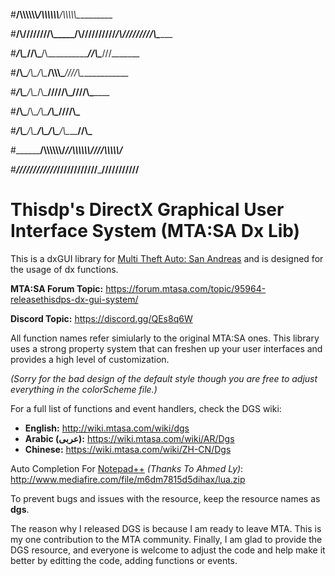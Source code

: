 #__/\\\\\\\\\\\\_________/\\\\\\\\\\\\______/\\\\\\\\\\\__________

#__\/\\\////////\\\_____/\\\//////////_____/\\\/////////\\\_______

#___\/\\\______\//\\\___/\\\_______________\//\\\______\///_______

#____\/\\\_______\/\\\__\/\\\____/\\\\\\\____\////\\\_____________

#_____\/\\\_______\/\\\__\/\\\___\/////\\\_______\////\\\_________

#______\/\\\_______\/\\\__\/\\\_______\/\\\__________\////\\\_____

#_______\/\\\_______/\\\___\/\\\_______\/\\\___/\\\______\//\\\___

#________\/\\\\\\\\\\\\/____\//\\\\\\\\\\\\/___\///\\\\\\\\\\\/___

#_________\////////////_______\////////////_______\///////////____

# Thisdp's DirectX Graphical User Interface System (MTA:SA Dx Lib)

This is a dxGUI library for [Multi Theft Auto: San Andreas](https://mtasa.com/) and is designed for the usage of dx functions.

**MTA:SA Forum Topic:** https://forum.mtasa.com/topic/95964-releasethisdps-dx-gui-system/

**Discord Topic:** https://discord.gg/QEs8q6W

All function names refer simiularly to the original MTA:SA ones. This library uses a strong property system that can freshen up your user interfaces and provides a high level of customization.

*(Sorry for the bad design of the default style though you are free to adjust everything in the colorScheme file.)*

For a full list of functions and event handlers, check the DGS wiki:
* **English:** http://wiki.mtasa.com/wiki/dgs
* **Arabic (عربى):** https://wiki.mtasa.com/wiki/AR/Dgs
* **Chinese:** https://wiki.mtasa.com/wiki/ZH-CN/Dgs

Auto Completion For [Notepad++](https://notepad-plus-plus.org/) *(Thanks To Ahmed Ly)*: http://www.mediafire.com/file/m6dm7815d5dihax/lua.zip

To prevent bugs and issues with the resource, keep the resource names as **dgs**.

The reason why I released DGS is because I am ready to leave MTA. This is my one contribution to the MTA community.
Finally, I am glad to provide the DGS resource, and everyone is welcome to adjust the code and help make it better by editting the code, adding functions or events.
